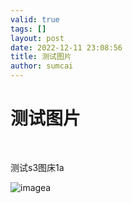 ```yaml
---
valid: true
tags: []
layout: post
date: 2022-12-11 23:08:56
title: 测试图片
author: sumcai
---
```

# 测试图片

‍

测试s3图床1a

​![image](https://objectstorage.ap-osaka-1.oraclecloud.com/blog/acd4c03e63c4d6f6d52fa963773c38b6.png)a

‍
